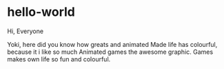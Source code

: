 # hello-world

Hi, Everyone

Yoki, here did you know how greats and animated
Made life has colourful, because it i like so much
Animated games the awesome graphic.
Games makes own life so fun and colourful.
